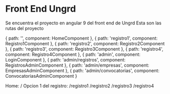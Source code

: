 # Front End Ungrd
Se encuentra el proyecto en angular 9 del front end de Ungrd
Esta son las rutas del proyecto 

{ path: '', component: HomeComponent },
{ path: 'registro1', component: Registro1Component },
{ path: 'registro2', component: Registro2Component },
{ path: 'registro3', component: Registro3Component },
{ path: 'registro4', component: Registro4Component },
{ path: 'admin', component: LoginComponent },
{ path: 'admin/registros', component: RegistrosAdminComponent },
{ path: 'admin/empresas', component: EmpresasAdminComponent },
{ path: 'admin/convocatorias', component: ConvocatoriasAdminComponent }

Home: /
Opcion 1 del registro: /registro1
/registro2
/registro3
/registro4

